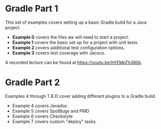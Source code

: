 # Gradle Part 1

This set of examples covers setting up a basic Gradle build for a Java project.

  - **Example 0** covers the files we will need to start a project.
  - **Example 1** covers the basic set up for a project with unit tests.
  - **Example 2** covers additional test configuration options.
  - **Example 3** covers test coverage with Jacoco.

A recorded lecture can be found at <https://youtu.be/hYEMpTh380k>.


# Gradle Part 2

Examples 4 through T.B.D cover adding different plugins to a Gradle build.

  - Example 4 covers Javadoc.
  - Example 5 covers SpotBugs and PMD
  - Example 6 covers Checkstyle
  - Example 7 covers custom "deploy" tasks.


